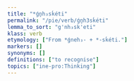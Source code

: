 ```yaml
---
title: "*ǵn̥h₃sḱéti"
permalink: "/pie/verb/ǵn̥h3sḱéti"
lemma_to_sort: "g'nh₃sk'eti"
klass: verb
etymology: ["From *ǵneh₃- +‎ *-sḱéti."]
markers: []
synonyms: []
definitions: ["to recognise"]
topics: ["ine-pro:Thinking"]
---
```

